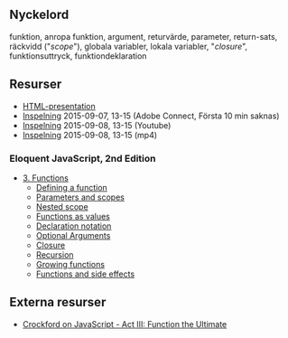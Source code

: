 ## Nyckelord

funktion, anropa funktion, argument, returvärde, parameter, return-sats, räckvidd ("*scope*"), globala variabler, lokala variabler, "*closure*", funktionsuttryck, funktiondeklaration

## Resurser
- [HTML-presentation](https://rawgit.com/1dv021/syllabus/master/presentationer/03/index.html#)
- [Inspelning](https://connect.sunet.se/p39bxagd36d/) 2015-09-07, 13-15 (Adobe Connect, Första 10 min saknas)
- [Inspelning](https://youtu.be/W0d1SLEQlqM) 2015-09-08, 13-15 (Youtube)
- [Inspelning](http://orion.lnu.se/pub/education/course/1DV021/HT15/lectures/1dv021-f03.mp4) 2015-09-08, 13-15 (mp4)

### Eloquent JavaScript, 2nd Edition 

- [3. Functions](http://eloquentjavascript.net/03_functions.html)
    - [Defining a function](http://eloquentjavascript.net/03_functions.html#h_tqLFw/oazr)
    - [Parameters and scopes](http://eloquentjavascript.net/03_functions.html#h_u4j2OhpYkg)
    - [Nested scope](http://eloquentjavascript.net/03_functions.html#h_c/Ms2Ed/N0)
    - [Functions as values](http://eloquentjavascript.net/03_functions.html#h_y6WGSsYfER)
    - [Declaration notation](http://eloquentjavascript.net/03_functions.html#h_H2WKvqbgVY)
    - [Optional Arguments](http://eloquentjavascript.net/03_functions.html#h_1pGtRjrCUp)
    - [Closure](http://eloquentjavascript.net/03_functions.html#h_hOd+yVxaku)
    - [Recursion](http://eloquentjavascript.net/03_functions.html#h_jxl1p970Fy)
    - [Growing functions](http://eloquentjavascript.net/03_functions.html#h_eVDWIAuyBK)
    - [Functions and side effects](http://eloquentjavascript.net/03_functions.html#h_EdyBGBF6y/)

## Externa resurser

- [Crockford on JavaScript - Act III: Function the Ultimate](https://youtu.be/ya4UHuXNygM)
